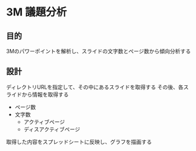 # 3M 議題分析

## 目的
3Mのパワーポイントを解析し、スライドの文字数とページ数から傾向分析する

## 設計
ディレクトリURLを指定して、その中にあるスライドを取得する
その後、各スライドから情報を取得する
- ページ数
- 文字数
  - アクティブページ
  - ディスアクティブページ
  
取得した内容をスプレッドシートに反映し、グラフを描画する
